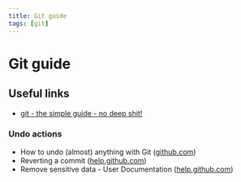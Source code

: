 ```yaml
---
title: Git guide
tags: [git]
---
```


# Git guide

## Useful links

* [git - the simple guide - no deep shit!](http://rogerdudler.github.io/git-guide/)

### Undo actions

* How to undo (almost) anything with Git ([github.com](https://github.com/blog/2019-how-to-undo-almost-anything-with-git))
* Reverting a commit ([help.github.com](https://help.github.com/desktop/guides/contributing/reverting-a-commit/))
* Remove sensitive data - User Documentation ([help.github.com](https://help.github.com/articles/remove-sensitive-data/))